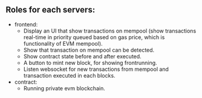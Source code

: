 ## Roles for each servers:

- frontend:
  - Display an UI that show transactions on mempool (show transactions real-time in priority queued based on gas price, which is functionality of EVM mempool).
  - Show that transaction on mempool can be detected.
  - Show contract state before and after executed.
  - A button to mint new block, for showing frontrunning.
  - Listen websocket for new transactions from mempool and transaction executed in each blocks.
- contract:
  - Running private evm blockchain.
